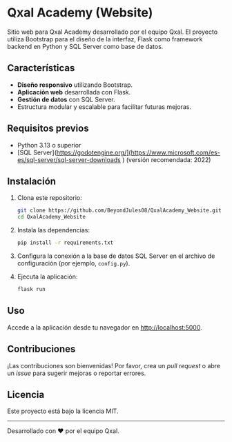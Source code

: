 # Qxal Academy (Website)

Sitio web para Qxal Academy desarrollado por el equipo Qxal. El proyecto utiliza Bootstrap para el diseño de la interfaz, Flask como framework backend en Python y SQL Server como base de datos.

## Características

- **Diseño responsivo** utilizando Bootstrap.
- **Aplicación web** desarrollada con Flask.
- **Gestión de datos** con SQL Server.
- Estructura modular y escalable para facilitar futuras mejoras.

## Requisitos previos

- Python 3.13 o superior
- [SQL Server](https://godotengine.org/](https://www.microsoft.com/es-es/sql-server/sql-server-downloads ) (versión recomendada: 2022)

## Instalación

1. Clona este repositorio:
   ```bash
   git clone https://github.com/BeyondJules08/QxalAcademy_Website.git
   cd QxalAcademy_Website
   ```

2. Instala las dependencias:
   ```bash
   pip install -r requirements.txt
   ```

3. Configura la conexión a la base de datos SQL Server en el archivo de configuración (por ejemplo, `config.py`).

4. Ejecuta la aplicación:
   ```bash
   flask run
   ```

## Uso

Accede a la aplicación desde tu navegador en [http://localhost:5000](http://localhost:5000).

## Contribuciones

¡Las contribuciones son bienvenidas! Por favor, crea un *pull request* o abre un *issue* para sugerir mejoras o reportar errores.

## Licencia

Este proyecto está bajo la licencia MIT.

---

Desarrollado con ❤️ por el equipo Qxal.
